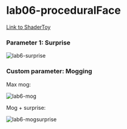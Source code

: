 # lab06-proceduralFace

[Link to ShaderToy](https://www.shadertoy.com/view/4ccczN)

### Parameter 1: Surprise

![lab6-surprise](https://github.com/user-attachments/assets/4401143b-939c-4277-a91c-4c901b8354d6)

### Custom parameter: Mogging

Max mog:

![lab6-mog](https://github.com/user-attachments/assets/842a3814-bde8-43c7-9b0e-2a7d15430c82)

Mog + surprise:

![lab6-mogsurprise](https://github.com/user-attachments/assets/40051e5f-5c29-415a-9a0e-59805cd76a9d)
